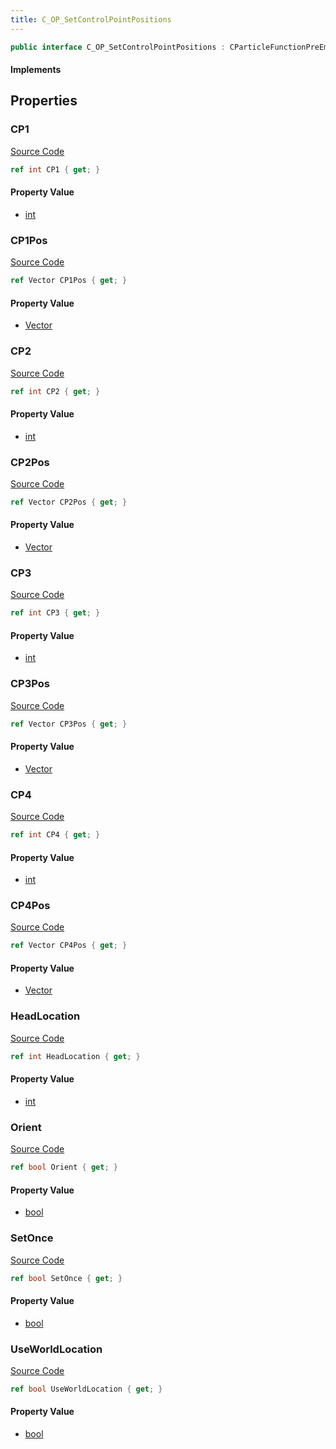 ```yaml
---
title: C_OP_SetControlPointPositions
---
```


```csharp
public interface C_OP_SetControlPointPositions : CParticleFunctionPreEmission, CParticleFunctionOperator, CParticleFunction, ISchemaClass<CParticleFunction>, ISchemaClass<CParticleFunctionOperator>, ISchemaClass<CParticleFunctionPreEmission>, ISchemaClass<C_OP_SetControlPointPositions>, ISchemaField, ISchemaClass, INativeHandle
```

#### Implements

## Properties

### CP1

[Source Code](https://github.com/swiftly-solution/swiftlys2/blob/beta/managed/src/SwiftlyS2.Generated/Schemas/Interfaces/C_OP_SetControlPointPositions.cs#L22)

```csharp
ref int CP1 { get; }
```

#### Property Value

- [int](https://learn.microsoft.com/dotnet/api/system.int32)

### CP1Pos

[Source Code](https://github.com/swiftly-solution/swiftlys2/blob/beta/managed/src/SwiftlyS2.Generated/Schemas/Interfaces/C_OP_SetControlPointPositions.cs#L30)

```csharp
ref Vector CP1Pos { get; }
```

#### Property Value

- [Vector](/docs/api/shared/natives/vector)

### CP2

[Source Code](https://github.com/swiftly-solution/swiftlys2/blob/beta/managed/src/SwiftlyS2.Generated/Schemas/Interfaces/C_OP_SetControlPointPositions.cs#L24)

```csharp
ref int CP2 { get; }
```

#### Property Value

- [int](https://learn.microsoft.com/dotnet/api/system.int32)

### CP2Pos

[Source Code](https://github.com/swiftly-solution/swiftlys2/blob/beta/managed/src/SwiftlyS2.Generated/Schemas/Interfaces/C_OP_SetControlPointPositions.cs#L32)

```csharp
ref Vector CP2Pos { get; }
```

#### Property Value

- [Vector](/docs/api/shared/natives/vector)

### CP3

[Source Code](https://github.com/swiftly-solution/swiftlys2/blob/beta/managed/src/SwiftlyS2.Generated/Schemas/Interfaces/C_OP_SetControlPointPositions.cs#L26)

```csharp
ref int CP3 { get; }
```

#### Property Value

- [int](https://learn.microsoft.com/dotnet/api/system.int32)

### CP3Pos

[Source Code](https://github.com/swiftly-solution/swiftlys2/blob/beta/managed/src/SwiftlyS2.Generated/Schemas/Interfaces/C_OP_SetControlPointPositions.cs#L34)

```csharp
ref Vector CP3Pos { get; }
```

#### Property Value

- [Vector](/docs/api/shared/natives/vector)

### CP4

[Source Code](https://github.com/swiftly-solution/swiftlys2/blob/beta/managed/src/SwiftlyS2.Generated/Schemas/Interfaces/C_OP_SetControlPointPositions.cs#L28)

```csharp
ref int CP4 { get; }
```

#### Property Value

- [int](https://learn.microsoft.com/dotnet/api/system.int32)

### CP4Pos

[Source Code](https://github.com/swiftly-solution/swiftlys2/blob/beta/managed/src/SwiftlyS2.Generated/Schemas/Interfaces/C_OP_SetControlPointPositions.cs#L36)

```csharp
ref Vector CP4Pos { get; }
```

#### Property Value

- [Vector](/docs/api/shared/natives/vector)

### HeadLocation

[Source Code](https://github.com/swiftly-solution/swiftlys2/blob/beta/managed/src/SwiftlyS2.Generated/Schemas/Interfaces/C_OP_SetControlPointPositions.cs#L38)

```csharp
ref int HeadLocation { get; }
```

#### Property Value

- [int](https://learn.microsoft.com/dotnet/api/system.int32)

### Orient

[Source Code](https://github.com/swiftly-solution/swiftlys2/blob/beta/managed/src/SwiftlyS2.Generated/Schemas/Interfaces/C_OP_SetControlPointPositions.cs#L18)

```csharp
ref bool Orient { get; }
```

#### Property Value

- [bool](https://learn.microsoft.com/dotnet/api/system.boolean)

### SetOnce

[Source Code](https://github.com/swiftly-solution/swiftlys2/blob/beta/managed/src/SwiftlyS2.Generated/Schemas/Interfaces/C_OP_SetControlPointPositions.cs#L20)

```csharp
ref bool SetOnce { get; }
```

#### Property Value

- [bool](https://learn.microsoft.com/dotnet/api/system.boolean)

### UseWorldLocation

[Source Code](https://github.com/swiftly-solution/swiftlys2/blob/beta/managed/src/SwiftlyS2.Generated/Schemas/Interfaces/C_OP_SetControlPointPositions.cs#L16)

```csharp
ref bool UseWorldLocation { get; }
```

#### Property Value

- [bool](https://learn.microsoft.com/dotnet/api/system.boolean)

